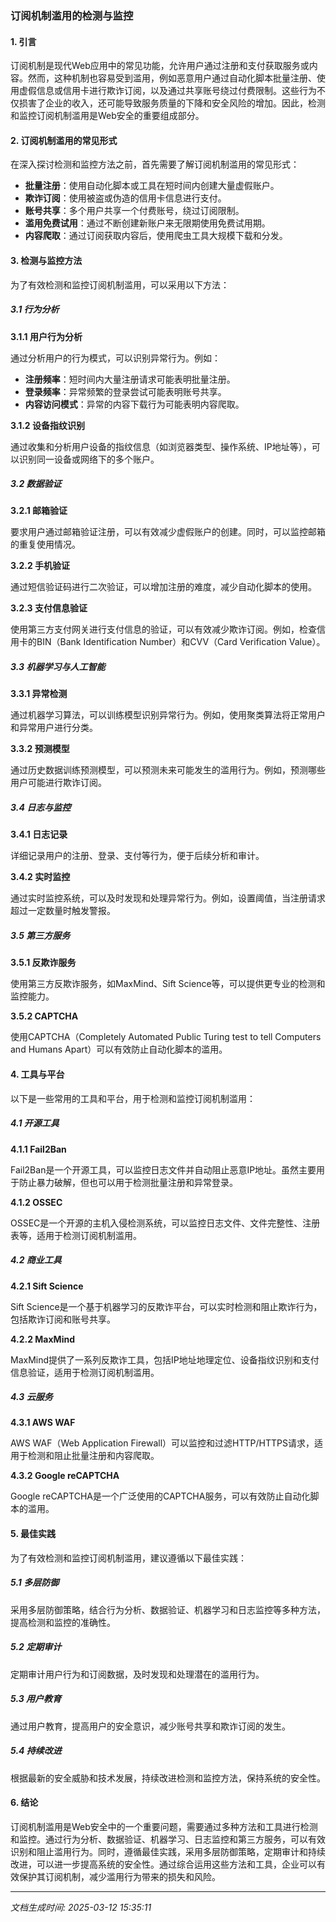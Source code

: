 ### 订阅机制滥用的检测与监控

#### 1. 引言

订阅机制是现代Web应用中的常见功能，允许用户通过注册和支付获取服务或内容。然而，这种机制也容易受到滥用，例如恶意用户通过自动化脚本批量注册、使用虚假信息或信用卡进行欺诈订阅，以及通过共享账号绕过付费限制。这些行为不仅损害了企业的收入，还可能导致服务质量的下降和安全风险的增加。因此，检测和监控订阅机制滥用是Web安全的重要组成部分。

#### 2. 订阅机制滥用的常见形式

在深入探讨检测和监控方法之前，首先需要了解订阅机制滥用的常见形式：

- **批量注册**：使用自动化脚本或工具在短时间内创建大量虚假账户。
- **欺诈订阅**：使用被盗或伪造的信用卡信息进行支付。
- **账号共享**：多个用户共享一个付费账号，绕过订阅限制。
- **滥用免费试用**：通过不断创建新账户来无限期使用免费试用期。
- **内容爬取**：通过订阅获取内容后，使用爬虫工具大规模下载和分发。

#### 3. 检测与监控方法

为了有效检测和监控订阅机制滥用，可以采用以下方法：

##### 3.1 行为分析

**3.1.1 用户行为分析**

通过分析用户的行为模式，可以识别异常行为。例如：

- **注册频率**：短时间内大量注册请求可能表明批量注册。
- **登录频率**：异常频繁的登录尝试可能表明账号共享。
- **内容访问模式**：异常的内容下载行为可能表明内容爬取。

**3.1.2 设备指纹识别**

通过收集和分析用户设备的指纹信息（如浏览器类型、操作系统、IP地址等），可以识别同一设备或网络下的多个账户。

##### 3.2 数据验证

**3.2.1 邮箱验证**

要求用户通过邮箱验证注册，可以有效减少虚假账户的创建。同时，可以监控邮箱的重复使用情况。

**3.2.2 手机验证**

通过短信验证码进行二次验证，可以增加注册的难度，减少自动化脚本的使用。

**3.2.3 支付信息验证**

使用第三方支付网关进行支付信息的验证，可以有效减少欺诈订阅。例如，检查信用卡的BIN（Bank Identification Number）和CVV（Card Verification Value）。

##### 3.3 机器学习与人工智能

**3.3.1 异常检测**

通过机器学习算法，可以训练模型识别异常行为。例如，使用聚类算法将正常用户和异常用户进行分类。

**3.3.2 预测模型**

通过历史数据训练预测模型，可以预测未来可能发生的滥用行为。例如，预测哪些用户可能进行欺诈订阅。

##### 3.4 日志与监控

**3.4.1 日志记录**

详细记录用户的注册、登录、支付等行为，便于后续分析和审计。

**3.4.2 实时监控**

通过实时监控系统，可以及时发现和处理异常行为。例如，设置阈值，当注册请求超过一定数量时触发警报。

##### 3.5 第三方服务

**3.5.1 反欺诈服务**

使用第三方反欺诈服务，如MaxMind、Sift Science等，可以提供更专业的检测和监控能力。

**3.5.2 CAPTCHA**

使用CAPTCHA（Completely Automated Public Turing test to tell Computers and Humans Apart）可以有效防止自动化脚本的滥用。

#### 4. 工具与平台

以下是一些常用的工具和平台，用于检测和监控订阅机制滥用：

##### 4.1 开源工具

**4.1.1 Fail2Ban**

Fail2Ban是一个开源工具，可以监控日志文件并自动阻止恶意IP地址。虽然主要用于防止暴力破解，但也可以用于检测批量注册和异常登录。

**4.1.2 OSSEC**

OSSEC是一个开源的主机入侵检测系统，可以监控日志文件、文件完整性、注册表等，适用于检测订阅机制滥用。

##### 4.2 商业工具

**4.2.1 Sift Science**

Sift Science是一个基于机器学习的反欺诈平台，可以实时检测和阻止欺诈行为，包括欺诈订阅和账号共享。

**4.2.2 MaxMind**

MaxMind提供了一系列反欺诈工具，包括IP地址地理定位、设备指纹识别和支付信息验证，适用于检测订阅机制滥用。

##### 4.3 云服务

**4.3.1 AWS WAF**

AWS WAF（Web Application Firewall）可以监控和过滤HTTP/HTTPS请求，适用于检测和阻止批量注册和内容爬取。

**4.3.2 Google reCAPTCHA**

Google reCAPTCHA是一个广泛使用的CAPTCHA服务，可以有效防止自动化脚本的滥用。

#### 5. 最佳实践

为了有效检测和监控订阅机制滥用，建议遵循以下最佳实践：

##### 5.1 多层防御

采用多层防御策略，结合行为分析、数据验证、机器学习和日志监控等多种方法，提高检测和监控的准确性。

##### 5.2 定期审计

定期审计用户行为和订阅数据，及时发现和处理潜在的滥用行为。

##### 5.3 用户教育

通过用户教育，提高用户的安全意识，减少账号共享和欺诈订阅的发生。

##### 5.4 持续改进

根据最新的安全威胁和技术发展，持续改进检测和监控方法，保持系统的安全性。

#### 6. 结论

订阅机制滥用是Web安全中的一个重要问题，需要通过多种方法和工具进行检测和监控。通过行为分析、数据验证、机器学习、日志监控和第三方服务，可以有效识别和阻止滥用行为。同时，遵循最佳实践，采用多层防御策略，定期审计和持续改进，可以进一步提高系统的安全性。通过综合运用这些方法和工具，企业可以有效保护其订阅机制，减少滥用行为带来的损失和风险。

---

*文档生成时间: 2025-03-12 15:35:11*



















